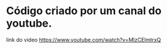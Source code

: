 # Código criado por um canal do youtube.

link do video https://www.youtube.com/watch?v=MlzCElmtrxQ
